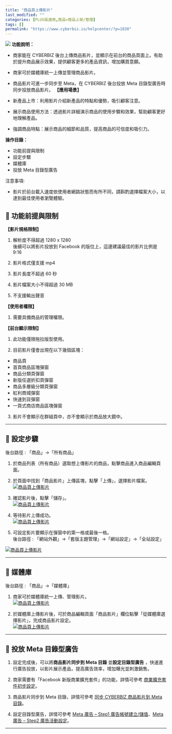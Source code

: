 ```yaml
---
title: "商品頁上傳影片"
last_modified: ""
categories: [PLUS版適用,商品>商品上架/管理]
tags: []
permalink: "https://www.cyberbiz.io/helpcenter/?p=1830"
---
```


![](https://www.cyberbiz.io/helpcenter/wp-content/uploads/PLUS版3.png)
**功能說明：**  

* 商家能在 CYBERBIZ 後台上傳商品影片，並顯示在前台的商品頁面上。有助於提升商品展示效果，提供顧客更多的產品資訊，增加購買意願。
* 商家可於媒體庫統一上傳並管理商品影片。
* 商品影片可進一步同步至 Meta，在 CYBERBIZ 後台投放 Meta 目錄型廣告時同步投放商品影片。
**【應用場景】**

* 新產品上市：利用影片介紹新產品的特點和優勢，吸引顧客注意。
* 展示商品使用方法：透過影片詳細演示商品的使用步驟和效果，幫助顧客更好地理解產品。
* 強調商品特點：展示商品的細節和品質，提高商品的可信度和吸引力。

**操作目錄：**

* 功能前提與限制
* 設定步驟
* 媒體庫
* 投放 Meta 目錄型廣告

注意事項:  

* 影片於前台載入速度依使用者網路狀態而有所不同，請斟酌選擇檔案大小，以達到最佳使用者瀏覽體驗。

## 📌 功能前提與限制


**【影片規格限制】**

1. 解析度不得超過 1280 x 1280  
後續可以將影片投放到 Facebook 的版位上，這邊建議最佳的影片比例是 9:16

2. 影片格式僅支援 mp4
3. 影片長度不超過 60 秒
4. 影片檔案大小不得超過 30 MB
5. 不支援輸出聲音

**【使用者權限】**

1. 需要具備商品的管理權限。

**【前台顯示限制】**  

1. 此功能僅限拖拉版型使用。


2. 目前影片僅會出現在以下幾個區塊： 
* 商品頁
* 首頁商品區塊彈窗
* 商品分類頁彈窗
* 新版任選折扣頁彈窗
* 商品多層級分類頁彈窗
* 紅利商城彈窗
* 快速到貨彈窗
* 一頁式商店商品區塊彈窗


3. 影片不會顯示在群組頁中，亦不會顯示於商品放大鏡中。

* * *

## 📌 設定步驟


後台路徑 :  「商品」→「所有商品」  


1. 於商品列表（所有商品）選取想上傳影片的商品，點擊商品進入商品編輯頁面。


2. 於頁面中找到「商品影片」上傳區塊，點擊「上傳」，選擇影片檔案。  
[![商品頁上傳影片](https://www.cyberbiz.io/support/wp-content/uploads/商品頁上傳影片01.png)](https://www.cyberbiz.io/support/wp-content/uploads/商品頁上傳影片01.png)

3. 確認影片後，點擊「儲存」。  
[![商品頁上傳影片](https://www.cyberbiz.io/support/wp-content/uploads/商品頁上傳影片02.png)](https://www.cyberbiz.io/support/wp-content/uploads/商品頁上傳影片02.png)



4. 等待影片上傳成功。  
[![商品頁上傳影片](https://www.cyberbiz.io/support/wp-content/uploads/商品頁上傳影片03.png)](https://www.cyberbiz.io/support/wp-content/uploads/商品頁上傳影片03.png)



5. 可設定影片要顯示在彈窗中的第一格或最後一格。  
後台路徑 :  「網站外觀」→「套版主題管理」→「網站設定」→「全站設定」  

[![商品頁上傳影片](https://www.cyberbiz.io/support/wp-content/uploads/商品頁上傳影片04.png)](https://www.cyberbiz.io/support/wp-content/uploads/商品頁上傳影片04.png)

* * *

## 📌 媒體庫


後台路徑 :  「商品」→「媒體庫」  


1. 商家可於媒體庫統一上傳、管理影片。  
[![商品頁上傳影片](https://www.cyberbiz.io/support/wp-content/uploads/商品頁上傳影片05.png)](https://www.cyberbiz.io/support/wp-content/uploads/商品頁上傳影片05.png)



2. 於媒體庫上傳影片後，可於商品編輯頁面「商品影片」欄位點擊「從媒體庫選擇影片」，完成商品影片設定。  
[![商品頁上傳影片](https://www.cyberbiz.io/support/wp-content/uploads/商品頁上傳影片01.png)](https://www.cyberbiz.io/support/wp-content/uploads/商品頁上傳影片01.png)

* * *

## 📌 投放 Meta 目錄型廣告



1. 設定完成後，可以將**商品影片同步到 Meta 目錄** 並**設定目錄型廣告** ，快速進行廣告投放，以影片展示產品，提高廣告效率，增加曝光並刺激銷售。


2. 商家需要有「Facebook 新版商業擴充套件」的功能，詳情可參考 [商業擴充套件初步設定](https://www.cyberbiz.io/helpcenter/?p=2870)。


3. 商品影片同步到 Meta 目錄，詳情可參考 [同步 CYBERBIZ 商品影片到 Meta 目錄](https://www.cyberbiz.io/helpcenter/?p=7886)。


4. 設定目錄型廣告，詳情可參考 [Meta 廣告 – Step1 廣告帳號建立/儲值](https://www.cyberbiz.io/helpcenter/?p=5621)、[Meta 廣告 – Step2 廣告活動設定](https://www.cyberbiz.io/helpcenter/?p=10374)。

* * *

